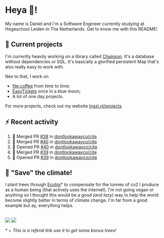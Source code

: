 # Heya 👋!

My name is Daniel and I'm a Software Engineer currently studying at Hogeschool Leiden in The Netherlands. Get to know me with this README!

## 💪 Current projects
I'm currently heavily working on a library called [Chainson](https://github.com/abcdan/chainson). It's a database without dependencies or SQL. It's basically a glorified persistent Map that's also really easy to work with.

Nex to that, I work on
- [file.coffee](https://file.coffee) from time to time;
- [EasyTickets](https://easytickets.xyz) once in a blue moon;
- A lot of one day projects.

For more projects, check out my website [lngzl.nl/projects](https://lngzl.nl/projects)

## ⚡ Recent activity
<!--START_SECTION:activity-->
1. 🎉 Merged PR [#38](https://github.com/dontlookawayco/cite/pull/38) in [dontlookawayco/cite](https://github.com/dontlookawayco/cite)
2. 🎉 Merged PR [#40](https://github.com/dontlookawayco/cite/pull/40) in [dontlookawayco/cite](https://github.com/dontlookawayco/cite)
3. 💪 Opened PR [#40](https://github.com/dontlookawayco/cite/pull/40) in [dontlookawayco/cite](https://github.com/dontlookawayco/cite)
4. 🎉 Merged PR [#39](https://github.com/dontlookawayco/cite/pull/39) in [dontlookawayco/cite](https://github.com/dontlookawayco/cite)
5. 💪 Opened PR [#39](https://github.com/dontlookawayco/cite/pull/39) in [dontlookawayco/cite](https://github.com/dontlookawayco/cite)
<!--END_SECTION:activity-->

## 🌳 "Save" the climate!
I plant trees through <a href="https://ecologi.com/lngzl?r=6005cc57f70194001deaedfa">Ecoligi</a>* to compensate for the tonnes of co2 I produce as a human being (that actively uses the internet). I'm not going vegan or anything so I thought this would be a good _(and lazy)_ way to help the world become slightly better in terms of climate change. I'm far from a good example but ay, everything helps.

<br><a href="https://ecologi.com/lngzl?r=6005cc57f70194001deaedfa"><img src="https://img.shields.io/ecologi/trees/lngzl"></a> <a href="https://ecologi.com/lngzl?r=6005cc57f70194001deaedfa"><img src="https://img.shields.io/ecologi/carbon/lngzl"></a>



_\* = This is a referal link use it to get some bonus trees!_

